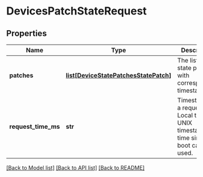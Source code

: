# DevicesPatchStateRequest

## Properties
Name | Type | Description | Notes
------------ | ------------- | ------------- | -------------
**patches** | [**list[DeviceStatePatchesStatePatch]**](DeviceStatePatchesStatePatch.md) | The list of state patches with corresponding timestamps. | [optional] 
**request_time_ms** | **str** | Timestamp of a request. Local time, UNIX timestamp or time since last boot can be used. | [optional] 

[[Back to Model list]](../README.md#documentation-for-models) [[Back to API list]](../README.md#documentation-for-api-endpoints) [[Back to README]](../README.md)


